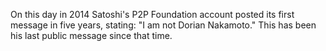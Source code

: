 On this day in 2014 Satoshi's P2P Foundation account posted its first message in five years, stating: "I am not Dorian Nakamoto." This has been his last public message since that time.
